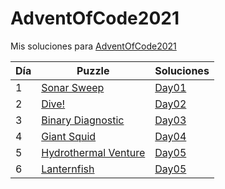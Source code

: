 # AdventOfCode2021
Mis soluciones para [AdventOfCode2021](https://adventofcode.com/2021)

| Día | Puzzle                                                         | Soluciones                     |
|-----|----------------------------------------------------------------|--------------------------------|
| 1   | [Sonar Sweep](https://adventofcode.com/2021/day/1)             | [Day01](./Day01/README.md)     |
| 2   | [Dive!](https://adventofcode.com/2021/day/2)                   | [Day02](./Day02/README.md)     |
| 3   | [Binary Diagnostic](https://adventofcode.com/2021/day/3)       | [Day03](./Day03/README.md)     |
| 4   | [Giant Squid](https://adventofcode.com/2021/day/4)             | [Day04](./Day04/README.md)     |
| 5   | [Hydrothermal Venture](https://adventofcode.com/2021/day/5)    | [Day05](./Day05/README.md)     |
| 6   | [Lanternfish](https://adventofcode.com/2021/day/6)             | [Day05](./Day06/README.md)     |
